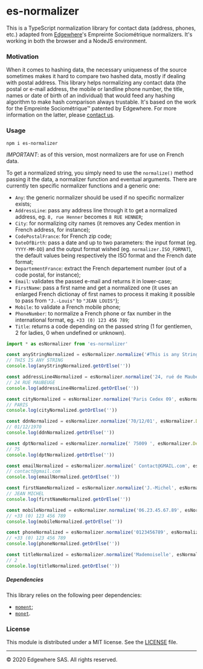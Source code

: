 # es-normalizer

This is a TypeScript normalization library for contact data (address, phones, etc.) adapted from [Edgewhere](https://www.edgewhere.fr)'s Empreinte Sociométrique normalizers. It's working in both the browser and a NodeJS environment.

### Motivation

When it comes to hashing data, the necessary uniqueness of the source sometimes makes it hard to compare two hashed data, mostly if dealing with postal address. This library helps normalizing any contact data (the postal or e-mail address, the mobile or landline phone number, the title, names or date of birth of an individual) that would feed any hashing algorithm to make hash comparison always trustable.
It's based on the work for the Empreinte Sociométrique&trade; patented by Edgewhere. For more information on the latter, please [contact us](mailto:contact@edgewhere.fr).

### Usage

```
npm i es-normalizer
```

*IMPORTANT*: as of this version, most normalizers are for use on French data.

To get a normalized string, you simply need to use the `normalize()` method passing it the data, a normalizer function and eventual arguments.
There are currently ten specific normalizer functions and a generic one:
* `Any`: the generic normalizer should be used if no specific normalizer exists;
* `AddressLine`: pass any address line through it to get a normalized address, eg. `8, rue Henner` becomes `8 RUE HENNER`;
* `City`: for normalizing city names (it removes any Cedex mention in French address, for instance);
* `CodePostalFrance`: for French zip code;
* `DateOfBirth`: pass a date and up to two parameters: the input format (eg. `YYYY-MM-DD`) and the output format wished (eg. `normalizer.ISO_FORMAT`), the default values being respectively the ISO format and the French date format;
* `DepartementFrance`: extract the French departement number (out of a code postal, for instance);
* `Email`: validates the passed e-mail and returns it in lower-case;
* `FirstName`: pass a first name and get a normalized one (it uses an enlarged French dictionay of first names to process it making it possible to pass from `"J.-Louis"` to `"JEAN LOUIS"`);
* `Mobile`: to validate a French mobile phone;
* `PhoneNumber`: to normalize a French phone or fax number in the international format, eg. `+33 (0) 123 456 789`;
* `Title`: returns a code depending on the passed string (1 for gentlemen, 2 for ladies, 0 when undefined or unknown).

```typescript
import * as esNormalizer from 'es-normalizer'

const anyStringNormalized = esNormalizer.normalize('#This is any String(). ', esNormalizer.Any)
// THIS IS ANY STRING
console.log(anyStringNormalized.getOrElse(''))

const addressLine4Normalized = esNormalizer.normalize('24, rué de Maubeuge', esNormalizer.AddressLine)
// 24 RUE MAUBEUGE
console.log(addressLine4Normalized.getOrElse(''))

const cityNormalized = esNormalizer.normalize('Paris Cedex 09', esNormalizer.City)
// PARIS
console.log(cityNormalized.getOrElse(''))

const ddnNormalized = esNormalizer.normalize('70/12/01', esNormalizer.DateOfBirth, 'YY/MM/DD', esNormalizer.FRENCH_FORMAT)
// 01/12/1970
console.log(ddnNormalized.getOrElse(''))

const dptNormalized = esNormalizer.normalize(' 75009 ', esNormalizer.DepartementFrance)
// 75
console.log(dptNormalized.getOrElse(''))

const emailNormalized = esNormalizer.normalize(' Contact@GMAIL.com', esNormalizer.Email)
// contact@gmail.com
console.log(emailNormalized.getOrElse(''))

const firstNameNormalized = esNormalizer.normalize('J.-Michel', esNormalizer.FirstName)
// JEAN MICHEL
console.log(firstNameNormalized.getOrElse(''))

const mobileNormalized = esNormalizer.normalize('06.23.45.67.89', esNormalizer.Mobile)
// +33 (0) 123 456 789
console.log(mobileNormalized.getOrElse(''))

const phoneNormalized = esNormalizer.normalize('0123456789', esNormalizer.PhoneNumber)
// +33 (0) 123 456 789
console.log(phoneNormalized.getOrElse(''))

const titleNormalized = esNormalizer.normalize('Mademoiselle', esNormalizer.Title)
// 2
console.log(titleNormalized.getOrElse(''))
```

##### Dependencies

This library relies on the following peer dependencies:
* [`moment`](https://www.npmjs.com/package/moment);
* [`monet`](https://www.npmjs.com/package/monet).


### License

This module is distributed under a MIT license.
See the [LICENSE](LICENSE) file.


<hr />
&copy; 2020 Edgewhere SAS. All rights reserved.